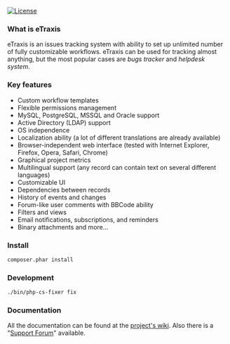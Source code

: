 [![License](https://img.shields.io/badge/license-GPLv3-blue.svg)](http://www.gnu.org/licenses/gpl.txt)

### What is eTraxis

eTraxis is an issues tracking system with ability to set up unlimited number of fully customizable workflows. eTraxis can be used for tracking almost anything, but the most popular cases are *bugs tracker* and *helpdesk system*.

### Key features

* Custom workflow templates
* Flexible permissions management
* MySQL, PostgreSQL, MSSQL and Oracle support
* Active Directory (LDAP) support
* OS independence
* Localization ability (a lot of different translations are already available)
* Browser-independent web interface (tested with Internet Explorer, Firefox, Opera, Safari, Chrome)
* Graphical project metrics
* Multilingual support (any record can contain text on several different languages)
* Customizable UI
* Dependencies between records
* History of events and changes
* Forum-like user comments with BBCode ability
* Filters and views
* Email notifications, subscriptions, and reminders
* Binary attachments
and more...

### Install

```bash
composer.phar install
```

### Development

```bash
./bin/php-cs-fixer fix
```

### Documentation

All the documentation can be found at the [project's wiki](../../wiki). Also there is a "[Support Forum](https://forum.etraxis.com/)" available.
